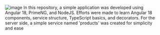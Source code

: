 ![image](https://github.com/user-attachments/assets/b0102cf3-95e7-4db0-b56a-429340751be5)
In this repository, a simple application was developed using Angular 18, PrimeNG, and NodeJS. Efforts were made to learn Angular 18 components, service structure, TypeScript basics, and decorators. For the server side, a simple service named 'products' was created for simplicity and ease
